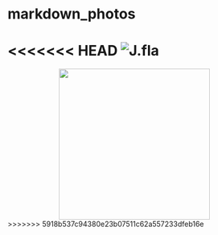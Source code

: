 # markdown_photos

<<<<<<< HEAD
![J.fla](https://raw.githubusercontent.com/Wangwei0223/markdown_photos/master/J.Fla.jpg)
=======
<div align=center><img height="300" src="https://raw.githubusercontent.com/Wangwei0223/markdown_photos/master/J.Fla.jpg"/></div>
>>>>>>> 5918b537c94380e23b07511c62a557233dfeb16e
